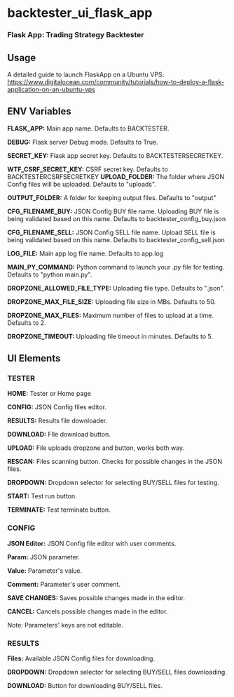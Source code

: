 # backtester_ui_flask_app
<h3>Flask App: Trading Strategy Backtester</h3>


Usage
-
A detailed guide to launch FlaskApp on a Ubuntu VPS: https://www.digitalocean.com/community/tutorials/how-to-deploy-a-flask-application-on-an-ubuntu-vps

ENV Variables
-
<b>FLASK_APP:</b> Main app name. Defaults to BACKTESTER.

<b>DEBUG:</b> Flask server Debug mode. Defaults to True.

<b>SECRET_KEY:</b> Flask app secret key. Defaults to BACKTESTERSECRETKEY.

<b>WTF_CSRF_SECRET_KEY:</b> CSRF secret key. Defaults to BACKTESTERCSRFSECRETKEY
<b>UPLOAD_FOLDER:</b> The folder where JSON Config files will be uploaded. Defaults to "uploads".

<b>OUTPUT_FOLDER:</b> A folder for keeping output files. Defaults to "output"

<b>CFG_FILENAME_BUY:</b> JSON Config BUY file name. Uploading BUY file is being validated based on this name. Defaults to backtester_config_buy.json

<b>CFG_FILENAME_SELL:</b> JSON Config SELL file name. Upload SELL file is being validated based on this name. Defaults to backtester_config_sell.json

<b>LOG_FILE:</b> Main app log file name. Defaults to app.log

<b>MAIN_PY_COMMAND:</b> Python command to launch your .py file for testing. Defaults to "python main.py". 

<b>DROPZONE_ALLOWED_FILE_TYPE:</b> Uploading file type. Defaults to ".json".

<b>DROPZONE_MAX_FILE_SIZE:</b> Uploading file size in MBs. Defaults to 50. 

<b>DROPZONE_MAX_FILES:</b> Maximum number of files to upload at a time. Defaults to 2.

<b>DROPZONE_TIMEOUT:</b> Uploading file timeout in minutes. Defaults to 5. 


UI Elements
-
<h3>TESTER</h5>

<b>HOME:</b> Tester or Home page 

<b>CONFIG:</b> JSON Config files editor.

<b>RESULTS:</b> Results file downloader.

<b>DOWNLOAD:</b> FIle download button.

<b>UPLOAD:</b> File uploads dropzone and button, works both way.

<b>RESCAN:</b> Files scanning button. Checks for possible changes in the JSON files.

<b>DROPDOWN:</b> Dropdown selector for selecting BUY/SELL files for testing.

<b>START:</b> Test run button.

<b>TERMINATE:</b> Test terminate button.

<h3>CONFIG</h5>

<b>JSON Editor:</b> JSON Config file editor with user comments. 

<b>Param:</b> JSON parameter. 

<b>Value:</b> Parameter's value. 

<b>Comment:</b> Parameter's user comment. 

<b>SAVE CHANGES:</b> Saves possible changes made in the editor.

<b>CANCEL:</b> Cancels possible changes made in the editor.

Note: Parameters' keys are not editable.

<h3>RESULTS</h5>

<b>Files:</b> Available JSON Config files for downloading. 

<b>DROPDOWN:</b> Dropdown selector for selecting BUY/SELL files downloading.

<b>DOWNLOAD:</b> Button for downloading BUY/SELL files.

